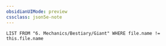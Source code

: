 ```yaml
---
obsidianUIMode: preview
cssclass: json5e-note
---
```

```dataview
LIST FROM "6. Mechanics/Bestiary/Giant" WHERE file.name != this.file.name
```